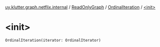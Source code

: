 [uy.klutter.graph.netflix.internal](../../index.md) / [ReadOnlyGraph](../index.md) / [OrdinalIteration](index.md) / [&lt;init&gt;](.)


# &lt;init&gt;
<code>OrdinalIteration(iterator: OrdinalIterator)</code><br/>

